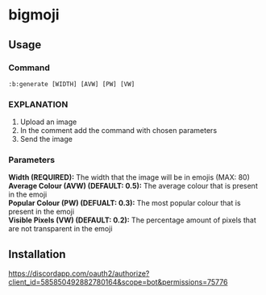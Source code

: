 # bigmoji

## Usage
### Command
```
:b:generate [WIDTH] [AVW] [PW] [VW]
```

### EXPLANATION
1. Upload an image
2. In the comment add the command with chosen parameters
3. Send the image

### Parameters
**Width (REQUIRED):** The width that the image will be in emojis (MAX: 80)\
**Average Colour (AVW) (DEFAULT: 0.5):** The average colour that is present in the emoji\
**Popular Colour (PW) (DEFUALT: 0.3):** The most popular colour that is present in the emoji\
**Visible Pixels (VW) (DEFAULT: 0.2):** The percentage amount of pixels that are not transparent in the emoji

## Installation
https://discordapp.com/oauth2/authorize?client_id=585850492882780164&scope=bot&permissions=75776
